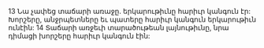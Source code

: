 13 Նա չափեց տաճարի առաջը. երկարութիւնը հարիւր կանգուն էր: Խորշերը, անջրպետները եւ պատերը հարիւր կանգուն երկարութիւն ունէին: 14 Տաճարի առջեւի տարածութեան լայնութիւնը, նրա դիմացի խորշերը հարիւր կանգուն էին:
